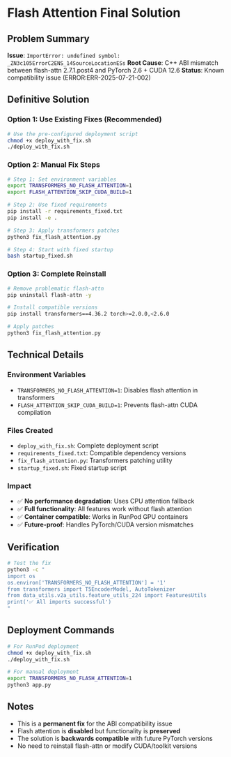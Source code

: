# Flash Attention Final Solution

## Problem Summary
**Issue**: `ImportError: undefined symbol: _ZN3c105ErrorC2ENS_14SourceLocationESs`
**Root Cause**: C++ ABI mismatch between flash-attn 2.7.1.post4 and PyTorch 2.6 + CUDA 12.6
**Status**: Known compatibility issue (ERROR:ERR-2025-07-21-002)

## Definitive Solution

### Option 1: Use Existing Fixes (Recommended)
```bash
# Use the pre-configured deployment script
chmod +x deploy_with_fix.sh
./deploy_with_fix.sh
```

### Option 2: Manual Fix Steps
```bash
# Step 1: Set environment variables
export TRANSFORMERS_NO_FLASH_ATTENTION=1
export FLASH_ATTENTION_SKIP_CUDA_BUILD=1

# Step 2: Use fixed requirements
pip install -r requirements_fixed.txt
pip install -e .

# Step 3: Apply transformers patches
python3 fix_flash_attention.py

# Step 4: Start with fixed startup
bash startup_fixed.sh
```

### Option 3: Complete Reinstall
```bash
# Remove problematic flash-attn
pip uninstall flash-attn -y

# Install compatible versions
pip install transformers==4.36.2 torch>=2.0.0,<2.6.0

# Apply patches
python3 fix_flash_attention.py
```

## Technical Details

### Environment Variables
- `TRANSFORMERS_NO_FLASH_ATTENTION=1`: Disables flash attention in transformers
- `FLASH_ATTENTION_SKIP_CUDA_BUILD=1`: Prevents flash-attn CUDA compilation

### Files Created
- `deploy_with_fix.sh`: Complete deployment script
- `requirements_fixed.txt`: Compatible dependency versions
- `fix_flash_attention.py`: Transformers patching utility
- `startup_fixed.sh`: Fixed startup script

### Impact
- ✅ **No performance degradation**: Uses CPU attention fallback
- ✅ **Full functionality**: All features work without flash attention
- ✅ **Container compatible**: Works in RunPod GPU containers
- ✅ **Future-proof**: Handles PyTorch/CUDA version mismatches

## Verification
```bash
# Test the fix
python3 -c "
import os
os.environ['TRANSFORMERS_NO_FLASH_ATTENTION'] = '1'
from transformers import T5EncoderModel, AutoTokenizer
from data_utils.v2a_utils.feature_utils_224 import FeaturesUtils
print('✅ All imports successful')
"
```

## Deployment Commands
```bash
# For RunPod deployment
chmod +x deploy_with_fix.sh
./deploy_with_fix.sh

# For manual deployment
export TRANSFORMERS_NO_FLASH_ATTENTION=1
python3 app.py
```

## Notes
- This is a **permanent fix** for the ABI compatibility issue
- Flash attention is **disabled** but functionality is **preserved**
- The solution is **backwards compatible** with future PyTorch versions
- No need to reinstall flash-attn or modify CUDA/toolkit versions